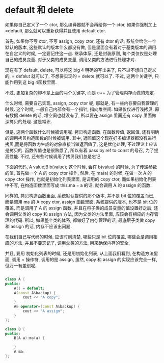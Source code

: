 # default 和 delete

如果你自己定义了一个 ctor, 那么编译器就不会再给你一个 ctor, 如果你强制加上 =default, 那么就可以重新获得并且使用 default ctor.

首先, 如果你不写 ctor, 不写 assign, copy ctor, 还有 dtor 的话, 系统会给你一个默认的版本, 这些默认的版本什么都没有做, 但是里面会有着对于基类版本的调用. 在自定义的时候, 一定要记住这一点. 继承体系, 还是封装原则, 每个类仅仅是处理自己的成员变量. 对于父类的成员变量, 调用父类的方法进行处理才对.

现在有了 default, delete, 可以将这 big 4 明确的写出来了, 只不过不想自己定义的, = defalut 就可以了, 不想要实现的 = delete 就可以了. 不过, 这两个关键字, 只能作用到这 big 4函数里面.

不过, 更加复杂的却不是上面的两个关键字, 而是 c++ 为了管理内存而做的规定.

什么时候, 需要自己实现, assign, copy ctor 呢, 那就是, 有一些内存要自我管理的时候. 这个时候, 一般自己内部会有一个指针, 指向堆空间. 如果仅仅进行浅拷贝, 原有数据 delete 的话, 堆空间也就没有了, 所以要在 assign 里面还有 copy 里面做深拷贝的处理. 这是常识.

但是, 这两个函数什么时候被调用呢. 拷贝构造函数, 在函数传值, 返回值, 还有明确的调用拷贝构造函数的时候被调用. 其中, 返回值这个现在好多编译器都没有进行拷贝,而是将函数内生成的对象直接当做返回值了, 这是优化处理, 不过理论上应该是拷贝的. 函数传值也是很熟悉了, 所以有着 pass by ref to const 的号召, 为了提高性能. 不过, 还有些时候调用了拷贝我们总是忘记.

下面的代码, A value;B b(value); 这个时候, 会在 b(value) 的时候, 为了传递参数的值, 首先做一个 A 的 copy ctor 操作, 然后, 在 ma(a) 的时候, 在做一次 A 的 copy ctor 操作, 也就是初始化列表里面, 是调用的 copy ctor, 而如果初始化列表中不写, 在构造函数里面写成 this.ma = a 的话, 就会调用 A 的 assign 的函数.

同样的, 拷贝构造函数里面, 系统默认提供的那个版本, 并不是 bit 位的覆盖而已, 而是调用 ma 的 A copy ctor, assign 函数里面, 系统提供的版本, 也不是 bit 位的覆盖, 而是调用了 A 的 assign 函数, 并且在将子类的成员变量的值设置好之后, 还会调用父类的 copy 和 assign 方法, 因为父类的方法里面, 应该会有相应的内存管理的代码. 所以, 如果整个类的体系, 都做好了内存管理的话, 最底层子类做 copy 和 assign 的话, 内存不应该出问题.

在我们自己写代码的时候, 应该时刻清楚, 哪些只是 bit 位的覆盖, 哪些会是调用相应的方法, 并且不要忘记了, 调用父类的方法, 用来确保内存的安全.

并且, 要用 初始化列表的时候, 还是用初始化列表, 从上面我们看到, 在构造方法里面, 调用 = 操作符, 调用的是 assign, 虽然, copy 和 assign 的实现应该完全一样, 但万一有差别呢.


``` cpp

class A {
public:
    A() = default;
    A(const A&backup) {
        cout << "A copy";
    }
    A& operator=(const A&backup) {
        cout << "A assign";
    }
};

class B {
public:
    B(A a):ma(a) {

    }
    A ma;
};
```
